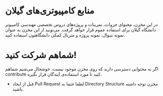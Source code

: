# منابع کامپیوتری‌های گیلان
در این مخزن، محتوای جزوات، تمرینات و پروژه‌های دروس تخصصی مهندسی کامپیوتر دانشگاه گیلان برای استفاده عموم قرار خواهد گرفت. می‌تونید از این مخزن به عنوان نمونه سوال، نمونه پروژه و متریال کمکی دانشگاهتون استفاده کنید.

# شماهم شرکت کنید!
اگر به محتوایی دسترسی دارید که روی مخزن موجود نیست، خوشحال می‌شیم شماهم contribute کنید تا مورد استفاده‌ی آیندگان قرار بگیره.
* قبل از ایجاد Pull Request لطفا حتما به Directory Structure مخزن توجه داشته باشید.

